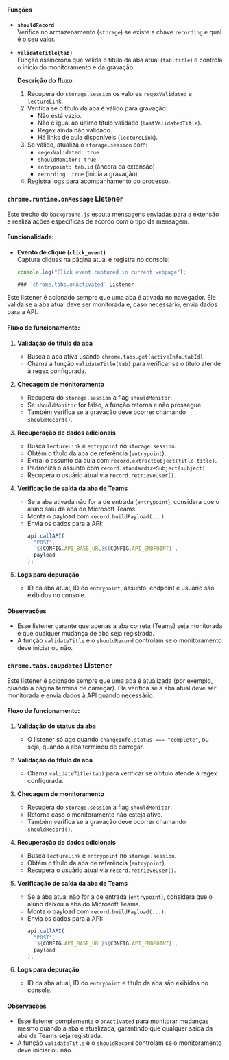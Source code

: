 #### Funções

- **`shouldRecord`**  
  Verifica no armazenamento (`storage`) se existe a chave `recording` e qual é o seu valor.

- **`validateTitle(tab)`**  
  Função assíncrona que valida o título da aba atual (`tab.title`) e controla o início do monitoramento e da gravação.

  **Descrição do fluxo:**
  1. Recupera do `storage.session` os valores `regexValidated` e `lectureLink`.
  2. Verifica se o título da aba é válido para gravação:
     - Não está vazio.
     - Não é igual ao último título validado (`lastValidatedTitle`).
     - Regex ainda não validado.
     - Há links de aula disponíveis (`lectureLink`).
  3. Se válido, atualiza o `storage.session` com:
     - `regexValidated: true`  
     - `shouldMonitor: true`  
     - `entrypoint: tab.id` (âncora da extensão)  
     - `recording: true` (inicia a gravação)  
  4. Registra logs para acompanhamento do processo.

### `chrome.runtime.onMessage` Listener

Este trecho do `background.js` escuta mensagens enviadas para a extensão e realiza ações específicas de acordo com o tipo da mensagem.

#### Funcionalidade:

- **Evento de clique (`click_event`)**  
  Captura cliques na página atual e registra no console:
  ```js
  console.log("Click event captured in current webpage");

  ### `chrome.tabs.onActivated` Listener

Este listener é acionado sempre que uma aba é ativada no navegador. Ele valida se a aba atual deve ser monitorada e, caso necessário, envia dados para a API.

#### Fluxo de funcionamento:

1. **Validação do título da aba**  
   - Busca a aba ativa usando `chrome.tabs.get(activeInfo.tabId)`.  
   - Chama a função `validateTitle(tab)` para verificar se o título atende à regex configurada.

2. **Checagem de monitoramento**  
   - Recupera do `storage.session` a flag `shouldMonitor`.  
   - Se `shouldMonitor` for falso, a função retorna e não prossegue.  
   - Também verifica se a gravação deve ocorrer chamando `shouldRecord()`.

3. **Recuperação de dados adicionais**  
   - Busca `lectureLink` e `entrypoint` no `storage.session`.  
   - Obtém o título da aba de referência (`entrypoint`).  
   - Extrai o assunto da aula com `record.extractSubject(title.title)`.  
   - Padroniza o assunto com `record.standardizeSubject(subject)`.  
   - Recupera o usuário atual via `record.retrieveUser()`.

4. **Verificação de saída da aba de Teams**  
   - Se a aba ativada não for a de entrada (`entrypoint`), considera que o aluno saiu da aba do Microsoft Teams.  
   - Monta o payload com `record.buildPayload(...)`.  
   - Envia os dados para a API:
     ```js
     api.callAPI(
       "POST",
       `${CONFIG.API_BASE_URL}${CONFIG.API_ENDPOINT}`,
       payload
     );
     ```

5. **Logs para depuração**  
   - ID da aba atual, ID do `entrypoint`, assunto, endpoint e usuário são exibidos no console.

#### Observações
- Esse listener garante que apenas a aba correta (Teams) seja monitorada e que qualquer mudança de aba seja registrada.  
- A função `validateTitle` e o `shouldRecord` controlam se o monitoramento deve iniciar ou não.  

### `chrome.tabs.onUpdated` Listener

Este listener é acionado sempre que uma aba é atualizada (por exemplo, quando a página termina de carregar). Ele verifica se a aba atual deve ser monitorada e envia dados à API quando necessário.

#### Fluxo de funcionamento:

1. **Validação do status da aba**  
   - O listener só age quando `changeInfo.status === "complete"`, ou seja, quando a aba terminou de carregar.

2. **Validação do título da aba**  
   - Chama `validateTitle(tab)` para verificar se o título atende à regex configurada.

3. **Checagem de monitoramento**  
   - Recupera do `storage.session` a flag `shouldMonitor`.  
   - Retorna caso o monitoramento não esteja ativo.  
   - Também verifica se a gravação deve ocorrer chamando `shouldRecord()`.

4. **Recuperação de dados adicionais**  
   - Busca `lectureLink` e `entrypoint` no `storage.session`.  
   - Obtém o título da aba de referência (`entrypoint`).  
   - Recupera o usuário atual via `record.retrieveUser()`.

5. **Verificação de saída da aba de Teams**  
   - Se a aba atual não for a de entrada (`entrypoint`), considera que o aluno deixou a aba do Microsoft Teams.  
   - Monta o payload com `record.buildPayload(...)`.  
   - Envia os dados para a API:
     ```js
     api.callAPI(
       "POST",
       `${CONFIG.API_BASE_URL}${CONFIG.API_ENDPOINT}`,
       payload
     );
     ```

6. **Logs para depuração**  
   - ID da aba atual, ID do `entrypoint` e título da aba são exibidos no console.

#### Observações
- Esse listener complementa o `onActivated` para monitorar mudanças mesmo quando a aba é atualizada, garantindo que qualquer saída da aba de Teams seja registrada.  
- A função `validateTitle` e o `shouldRecord` controlam se o monitoramento deve iniciar ou não.
